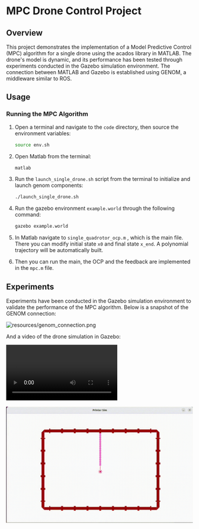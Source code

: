 # MPC Drone Control Project

## Overview

This project demonstrates the implementation of a Model Predictive Control (MPC) algorithm for a single drone using the acados library in MATLAB. The drone's model is dynamic, and its performance has been tested through experiments conducted in the Gazebo simulation environment. The connection between MATLAB and Gazebo is established using GENOM, a middleware similar to ROS.   

## Usage

### Running the MPC Algorithm

1. Open a terminal and navigate to the `code` directory, then source the environment variables:
   ```bash
   source env.sh
   ```
2. Open Matlab from the terminal:
   ```bash
   matlab
   ```
3. Run the `launch_single_drone.sh` script from the terminal to initialize and launch genom components:
   ```bash
   ./launch_single_drone.sh
   ```
4. Run the gazebo environment `example.world` through the following command:
   ```bash
   gazebo example.world
   ```
5. In Matlab navigate to `single_quadrotor_ocp.m` , which is the main file. There you can modify initial state `x0` and final state `x_end`. 
   A polynomial trajectory will be automatically built.

6. Then you can run the main, the OCP and the feedback are implemented in the `mpc.m` file.

## Experiments
Experiments have been conducted in the Gazebo simulation environment to validate the performance of the MPC algorithm. Below is a snapshot of the GENOM connection:

![resources/genom_connection.png](resources/genom_connection.png)

And a video of the drone simulation in Gazebo:
   
   ![resources/drone_simulation.png](resources/single_drone_mpc.gif.mp4)

   ![printer-sim-gif](https://github.com/SimoneMacci0/sofar-printer-simulator/blob/main/printer_sim.gif)